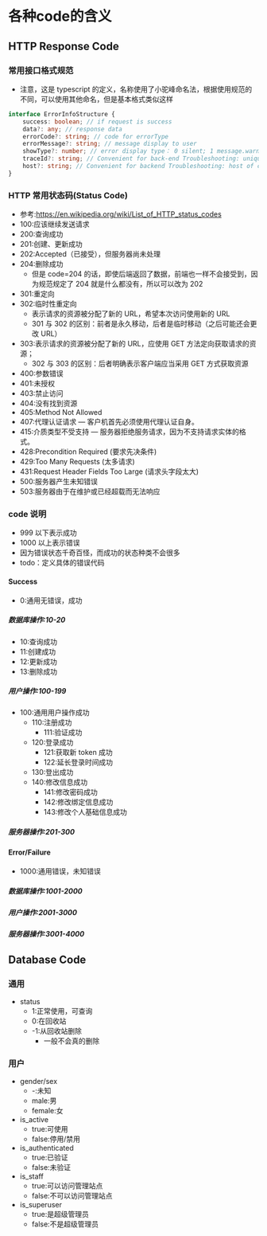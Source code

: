# 各种code的含义

## HTTP Response Code

### 常用接口格式规范

- 注意，这是 typescript 的定义，名称使用了小驼峰命名法，根据使用规范的不同，可以使用其他命名，但是基本格式类似这样

```typescript
interface ErrorInfoStructure {
    success: boolean; // if request is success
    data?: any; // response data
    errorCode?: string; // code for errorType
    errorMessage?: string; // message display to user
    showType?: number; // error display type： 0 silent; 1 message.warn; 2 message.error; 4 notification; 9 page
    traceId?: string; // Convenient for back-end Troubleshooting: unique request ID
    host?: string; // Convenient for backend Troubleshooting: host of current access server
}
```

### HTTP 常用状态码(Status Code)

- 参考:<https://en.wikipedia.org/wiki/List_of_HTTP_status_codes>
- 100:应该继续发送请求
- 200:查询成功
- 201:创建、更新成功
- 202:Accepted（已接受），但服务器尚未处理
- 204:删除成功
    - 但是 code=204 的话，即使后端返回了数据，前端也一样不会接受到，因为规范规定了 204 就是什么都没有，所以可以改为 202
- 301:重定向
- 302:临时性重定向
    - 表示请求的资源被分配了新的 URL，希望本次访问使用新的 URL
    - 301 与 302 的区别：前者是永久移动，后者是临时移动（之后可能还会更改 URL）
- 303:表示请求的资源被分配了新的 URL，应使用 GET 方法定向获取请求的资源；
    - 302 与 303 的区别：后者明确表示客户端应当采用 GET 方式获取资源
- 400:参数错误
- 401:未授权
- 403:禁止访问
- 404:没有找到资源
- 405:Method Not Allowed
- 407:代理认证请求 — 客户机首先必须使用代理认证自身。
- 415:介质类型不受支持 — 服务器拒绝服务请求，因为不支持请求实体的格式。
- 428:Precondition Required (要求先决条件)
- 429:Too Many Requests (太多请求)
- 431:Request Header Fields Too Large (请求头字段太大)
- 500:服务器产生未知错误
- 503:服务器由于在维护或已经超载而无法响应

### code 说明

- 999 以下表示成功
- 1000 以上表示错误
- 因为错误状态千奇百怪，而成功的状态种类不会很多
- todo：定义具体的错误代码

#### Success

- 0:通用无错误，成功

##### 数据库操作:10-20

- 10:查询成功
- 11:创建成功
- 12:更新成功
- 13:删除成功

##### 用户操作:100-199

- 100:通用用户操作成功
    - 110:注册成功
        - 111:验证成功
    - 120:登录成功
        - 121:获取新 token 成功
        - 122:延长登录时间成功
    - 130:登出成功
    - 140:修改信息成功
        - 141:修改密码成功
        - 142:修改绑定信息成功
        - 143:修改个人基础信息成功

##### 服务器操作:201-300

#### Error/Failure

- 1000:通用错误，未知错误

##### 数据库操作:1001-2000

##### 用户操作:2001-3000

##### 服务器操作:3001-4000

## Database Code

### 通用

- status
    - 1:正常使用，可查询
    - 0:在回收站
    - -1:从回收站删除
        - 一般不会真的删除

### 用户

- gender/sex
    - -:未知
    - male:男
    - female:女
- is_active
    - true:可使用
    - false:停用/禁用
- is_authenticated
    - true:已验证
    - false:未验证
- is_staff
    - true:可以访问管理站点
    - false:不可以访问管理站点
- is_superuser
    - true:是超级管理员
    - false:不是超级管理员
